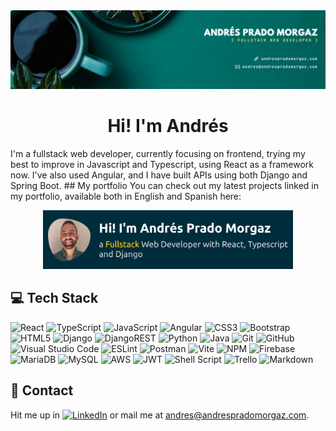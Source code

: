 <!--
- 🔭 I’m currently working on ...
- 🌱 I’m currently learning ...
- 👯 I’m looking to collaborate on ...
- 🤔 I’m looking for help with ...
- 💬 Ask me about ...
- 📫 How to reach me: ...
- 😄 Pronouns: ...
- ⚡ Fun fact: ...
-->

<img src="/assets/banner.png">

<h1 style="text-align: center">Hi! I'm Andrés</h1>
I'm a fullstack web developer, currently focusing on frontend, trying my best to improve in Javascript and Typescript, using React as a framework now. I've also used Angular, and I have built APIs using both Django and Spring Boot.
## My portfolio
You can check out my latest projects linked in my portfolio, available both in English and Spanish here:
<p align="center">
    <a href="https://andrespradomorgaz.com" ><img src="/assets/portfolio.png" height="auto" width="400px"></a>
</p>

## 💻 Tech Stack
![React](https://img.shields.io/badge/react-%2320232a.svg?logo=react&logoColor=%2361DAFB)
![TypeScript](https://img.shields.io/badge/typescript-%23007ACC.svg?logo=typescript&logoColor=white)
![JavaScript](https://img.shields.io/badge/javascript-%23323330.svg?logo=javascript&logoColor=%23F7DF1E)
![Angular](https://img.shields.io/badge/angular-%23DD0031.svg?logo=angular&logoColor=white)
![CSS3](https://img.shields.io/badge/css3-%231572B6.svg?logo=css3&logoColor=white)
![Bootstrap](https://img.shields.io/badge/bootstrap-%238511FA.svg?logo=bootstrap&logoColor=white)
![HTML5](https://img.shields.io/badge/html5-%23E34F26.svg?logo=html5&logoColor=white)
![Django](https://img.shields.io/badge/django-%23092E20.svg?logo=django&logoColor=white)
![DjangoREST](https://img.shields.io/badge/DJANGO-REST-ff1709?logo=django&logoColor=white&color=ff1709&labelColor=gray)
![Python](https://img.shields.io/badge/python-3670A0?logo=python&logoColor=ffdd54)
![Java](https://img.shields.io/badge/java-%23ED8B00.svg?logo=openjdk&logoColor=white)
![Git](https://img.shields.io/badge/git-%23F05033.svg?logo=git&logoColor=white)
![GitHub](https://img.shields.io/badge/github-%23121011.svg?logo=github&logoColor=white)
![Visual Studio Code](https://img.shields.io/badge/Visual%20Studio%20Code-0078d7.svg?logo=visual-studio-code&logoColor=white)
![ESLint](https://img.shields.io/badge/ESLint-4B3263?logo=eslint&logoColor=white)
![Postman](https://img.shields.io/badge/Postman-FF6C37?logo=postman&logoColor=white)
![Vite](https://img.shields.io/badge/vite-%23646CFF.svg?logo=vite&logoColor=white)
![NPM](https://img.shields.io/badge/NPM-%23CB3837.svg?logo=npm&logoColor=white)
![Firebase](https://img.shields.io/badge/firebase-a08021?logo=firebase&logoColor=ffcd34)
![MariaDB](https://img.shields.io/badge/MariaDB-003545?logo=mariadb&logoColor=white)
![MySQL](https://img.shields.io/badge/mysql-4479A1.svg?logo=mysql&logoColor=white)
![AWS](https://img.shields.io/badge/AWS-%23FF9900.svg?logo=amazon-aws&logoColor=white)
![JWT](https://img.shields.io/badge/JWT-black?logo=JSON%20web%20tokens)
![Shell Script](https://img.shields.io/badge/shell_script-%23121011.svg?logo=gnu-bash&logoColor=white)
![Trello](https://img.shields.io/badge/Trello-%23026AA7.svg?logo=Trello&logoColor=white)
![Markdown](https://img.shields.io/badge/markdown-%23000000.svg?logo=markdown&logoColor=white)

## 💬 Contact
Hit me up in [![LinkedIn](https://img.shields.io/badge/LinkedIn-%230077B5.svg?logo=linkedin&logoColor=white)](https://linkedin.com/in/apradomorgaz) or mail me at <a href="mailto:andres@andrespradomorgaz.com">andres@andrespradomorgaz.com</a>.
